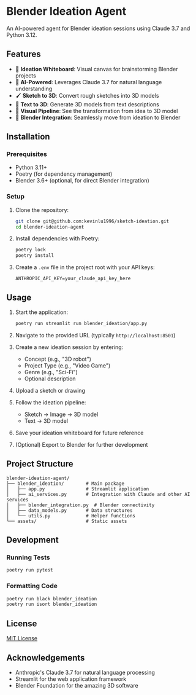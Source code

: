 # Blender Ideation Agent

An AI-powered agent for Blender ideation sessions using Claude 3.7 and Python 3.12.

## Features

- 🎨 **Ideation Whiteboard**: Visual canvas for brainstorming Blender projects
- 🤖 **AI-Powered**: Leverages Claude 3.7 for natural language understanding
- 🖌️ **Sketch to 3D**: Convert rough sketches into 3D models
- 📝 **Text to 3D**: Generate 3D models from text descriptions
- 🔄 **Visual Pipeline**: See the transformation from idea to 3D model
- 🧩 **Blender Integration**: Seamlessly move from ideation to Blender

## Installation

### Prerequisites

- Python 3.11+
- Poetry (for dependency management)
- Blender 3.6+ (optional, for direct Blender integration)

### Setup

1. Clone the repository:
   ```bash
   git clone git@github.com:kevinlu1996/sketch-ideation.git
   cd blender-ideation-agent
   ```

2. Install dependencies with Poetry:
   ```bash
   poetry lock
   poetry install
   ```

3. Create a `.env` file in the project root with your API keys:
   ```
   ANTHROPIC_API_KEY=your_claude_api_key_here
   ```

## Usage

1. Start the application:
   ```bash
   poetry run streamlit run blender_ideation/app.py
   ```

2. Navigate to the provided URL (typically `http://localhost:8501`)

3. Create a new ideation session by entering:
   - Concept (e.g., "3D robot")
   - Project Type (e.g., "Video Game")
   - Genre (e.g., "Sci-Fi")
   - Optional description

4. Upload a sketch or drawing

5. Follow the ideation pipeline:
   - Sketch → Image → 3D model
   - Text → 3D model

6. Save your ideation whiteboard for future reference

7. (Optional) Export to Blender for further development

## Project Structure

```
blender-ideation-agent/
├── blender_ideation/        # Main package
│   ├── app.py               # Streamlit application
│   ├── ai_services.py       # Integration with Claude and other AI services
│   ├── blender_integration.py  # Blender connectivity
│   ├── data_models.py       # Data structures
│   └── utils.py             # Helper functions
└── assets/                  # Static assets
```

## Development

### Running Tests

```bash
poetry run pytest
```

### Formatting Code

```bash
poetry run black blender_ideation
poetry run isort blender_ideation
```

## License

[MIT License](LICENSE)

## Acknowledgements

- Anthropic's Claude 3.7 for natural language processing
- Streamlit for the web application framework
- Blender Foundation for the amazing 3D software